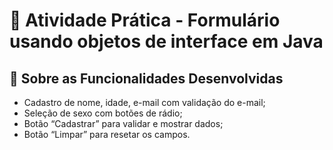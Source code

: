 # 📖 **Atividade Prática - Formulário usando objetos de interface em Java**

## 📌 **Sobre as Funcionalidades Desenvolvidas**
- Cadastro de nome, idade, e-mail com validação do e-mail;  
- Seleção de sexo com botões de rádio;  
- Botão “Cadastrar” para validar e mostrar dados;  
- Botão “Limpar” para resetar os campos.
